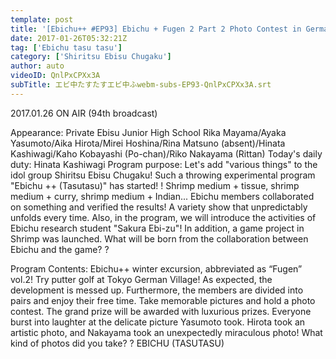 ```yaml
---
template: post
title: '[Ebichu++ #EP93] Ebichu + Fugen 2 Part 2 Photo Contest in German Village'
date: 2017-01-26T05:32:21Z
tag: ['Ebichu tasu tasu']
category: ['Shiritsu Ebisu Chugaku']
author: auto 
videoID: QnlPxCPXx3A
subTitle: エビ中たすたすエビ中ふwebm-subs-EP93-QnlPxCPXx3A.srt
---
```

2017.01.26 ON AIR (94th broadcast)

Appearance: Private Ebisu Junior High School
Rika Mayama/Ayaka Yasumoto/Aika Hirota/Mirei Hoshina/Rina Matsuno (absent)/Hinata Kashiwagi/Kaho Kobayashi (Po-chan)/Riko Nakayama (Rittan)
Today's daily duty: Hinata Kashiwagi
Program purpose: Let's add "various things" to the idol group Shiritsu Ebisu Chugaku! Such a throwing experimental program "Ebichu ++ (Tasutasu)" has started! !
Shrimp medium + tissue, shrimp medium + curry, shrimp medium + Indian... Ebichu members collaborated on something and verified the results!
A variety show that unpredictably unfolds every time.
Also, in the program, we will introduce the activities of Ebichu research student "Sakura Ebi-zu"!
In addition, a game project in Shrimp was launched. What will be born from the collaboration between Ebichu and the game? ?

Program Contents: Ebichu++ winter excursion, abbreviated as “Fugen” vol.2! Try putter golf at Tokyo German Village! As expected, the development is messed up. Furthermore, the members are divided into pairs and enjoy their free time. Take memorable pictures and hold a photo contest. The grand prize will be awarded with luxurious prizes. Everyone burst into laughter at the delicate picture Yasumoto took. Hirota took an artistic photo, and Nakayama took an unexpectedly miraculous photo! What kind of photos did you take? ?
EBICHU (TASUTASU)
